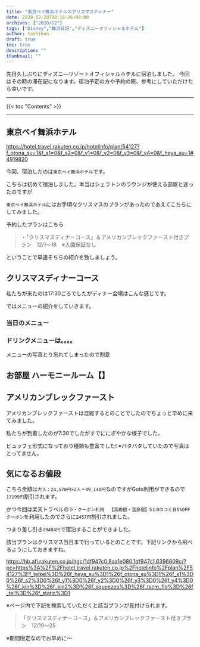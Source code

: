 ```yaml
---
title: "東京ベイ舞浜ホテルのクリスマスディナー"
date: 2020-12-20T08:16:26+09:00
archives: ["2020/12"]
tags: ["Disney","舞浜日記","ディズニーオフィシャルホテル"]
author: toshikun
draft: true
toc: true
description: ""
thumbnail: ""
---
```


先日久しぶりにディズニ―リゾートオフィシャルホテルに宿泊しました。
今回はその時の滞在記になります。宿泊予定の方や予約の際、参考にしていただけたら幸いです。

<hr>
{{< toc "Contents" >}}
<hr>

## 東京ベイ舞浜ホテル
https://hotel.travel.rakuten.co.jp/hotelinfo/plan/54127?f_otona_su=1&f_s1=0&f_s2=0&f_y1=0&f_y2=0&f_y3=0&f_y4=0&f_heya_su=1#4919820


今回、宿泊したのは`東京ベイ舞浜ホテル`です。

こちらは初めて宿泊しました。本当はシェラトンのラウンジが使える部屋と迷ったのですが

`東京ベイ舞浜ホテル`にはお手頃なクリスマスのプランがあったのであえてこちらにしてみました。

予約したプランはこちら

>・「クリスマスディナーコース」＆アメリカンブレックファースト付きプラン　12/1〜18　※入園保証なし

ということで早速そちらの紹介を致しましょう。

## クリスマスディナーコース

私たちが来たのは17:30ごろでしたがディナー会場はこんな感じです。


ではメニューの紹介をしていきます。

### 当日のメニュー

### ドリンクメニューは。。。。

メニューの写真とり忘れてしまったので割愛


## お部屋 ハーモニールーム【】



## アメリカンブレックファースト

アメリカンブレックファーストは混雑するとのことでしたのでちょっと早めに来てみました。

私たちが到着したのが7:30でしたがすでににぎやかな様子でした。

ビュッフェ形式になっており種類も豊富でした!
※バタバタしていたので写真はとってません。





## 気になるお値段

こちら金額は`大人：24,570円×2人＝49,140円`なのですがGoto利用ができるので`17199円`割引されます。

かつ今回は楽天トラベルの`ラ・クーポン利用  【高級宿・温泉宿】5と0のつく日5%OFFクーポン`を利用したのでさらに`2457円`割引されました。

つまり差し引き`29484円`で宿泊することができました。

該当プランはクリスマス当日まで行っているとのことです。下記リンクから飛べるようにしておきますね。

https://hb.afl.rakuten.co.jp/hgc/1df947c0.8aa1e080.1df947c1.6396809c/?pc=https%3A%2F%2Fhotel.travel.rakuten.co.jp%2Fhotelinfo%2Fplan%2F54127%3Ff_teikei%3D%26f_heya_su%3D1%26f_otona_su%3D1%26f_s1%3D0%26f_s2%3D0%26f_y1%3D0%26f_y2%3D0%26f_y3%3D0%26f_y4%3D0%26f_kin%3D%26f_kin2%3D%26f_squeezes%3D%26f_tscm_flg%3D%26f_tel%3D%26f_static%3D1

※ページ内で下記を検索していただくと該当プランが見付けられます。

>「クリスマスディナーコース」＆アメリカンブレックファースト付きプラン　12/19〜25

※期間限定なのでお早めに～